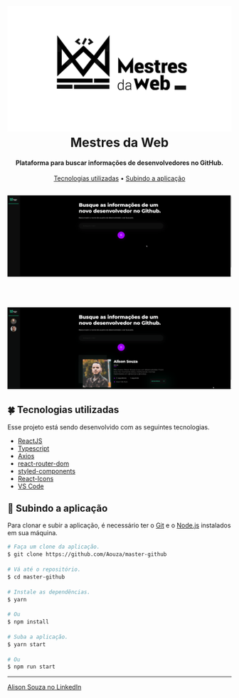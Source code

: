 <h1 align="center">
    <img alt="Mestres da Web" src="./.github/logo-negativo.png" />
    <br>
    Mestres da Web
</h1>

<h4 align="center">
  Plataforma para buscar informações de desenvolvedores no GitHub.
</h4>

<p align="center">
 <a href="#four_leaf_clover-tecnologias-utilizadas">Tecnologias utilizadas</a> •
 <a href="#rocket-subindo-a-aplicação">Subindo a aplicação</a>
</p>

<h2 align="center">
  <img alt="Plataforma de busca no GitHub" title="Plataforma de busca no GitHub" src="./.github/initial-page-master-github.gif" />
</h2>

<br />

<h2 align="center">
  <img alt="Plataforma de busca no GitHub" title="Plataforma de busca no GitHub" src="./.github/repos-page-master-github.gif" />
</h2>

## :four_leaf_clover: Tecnologias utilizadas

Esse projeto está sendo desenvolvido com as seguintes tecnologias.

-   [ReactJS](https://reactjs.org/)
-   [Typescript](https://www.typescriptlang.org/)
-   [Axios](https://github.com/axios/axios)
-   [react-router-dom](https://github.com/ReactTraining/react-router)
-   [styled-components](https://www.styled-components.com/)
-   [React-Icons](https://react-icons.github.io/react-icons/)
-   [VS Code][vc]

## :rocket: Subindo a aplicação

Para clonar e subir a aplicação, é necessário ter o [Git](https://git-scm.com) e o [Node.js][nodejs] instalados em sua máquina.

```bash
# Faça um clone da aplicação.
$ git clone https://github.com/Aouza/master-github

# Vá até o repositório.
$ cd master-github

# Instale as dependências.
$ yarn

# Ou
$ npm install

# Suba a aplicação.
$ yarn start

# Ou
$ npm run start

```

---

[Alison Souza no LinkedIn](https://www.linkedin.com/in/alisonsouza/)

[nodejs]: https://nodejs.org/
[yarn]: https://yarnpkg.com/
[vc]: https://code.visualstudio.com/
